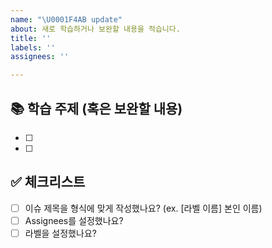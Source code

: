 ```yaml
---
name: "\U0001F4AB update"
about: 새로 학습하거나 보완할 내용을 적습니다.
title: ''
labels: ''
assignees: ''

---
```


## 📚 학습 주제 (혹은 보완할 내용)
<!-- 체크박스 양옆 공백을 지우지 않도록 유의해주세요! -->
<!-- 예시: - [ ] 3.1.1 운영체제의 역할과 구조 -->
- [ ] 
- [ ] 

## ✅ 체크리스트
<!-- 지킨 내용은 괄호안에 x를 공백없이 입력해주세요! (ex. - [x] ) -->
- [ ] 이슈 제목을 형식에 맞게 작성했나요? (ex. [라벨 이름] 본인 이름)
- [ ] Assignees를 설정했나요?
- [ ] 라벨을 설정했나요?
